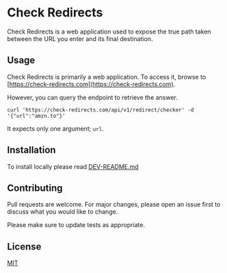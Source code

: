# Check Redirects

Check Redirects is a web application used to expose the true path taken between the URL you enter and its final destination.

## Usage

Check Redirects is primarily a web application. To access it, browse to [https://check-redirects.com](https://check-redirects.com). 

However, you can query the endpoint to retrieve the answer.

`curl 'https://check-redirects.com/api/v1/redirect/checker' -d '{"url":"amzn.to"}'`

It expects only one argument; `url`. 

## Installation

To install locally please read [DEV-README.md](https://github.com/danielmichaels/check-redirects.com/blob/master/DEV-README.md)


## Contributing
Pull requests are welcome. For major changes, please open an issue first to discuss what you would like to change.

Please make sure to update tests as appropriate.

## License
[MIT](https://choosealicense.com/licenses/mit/)
